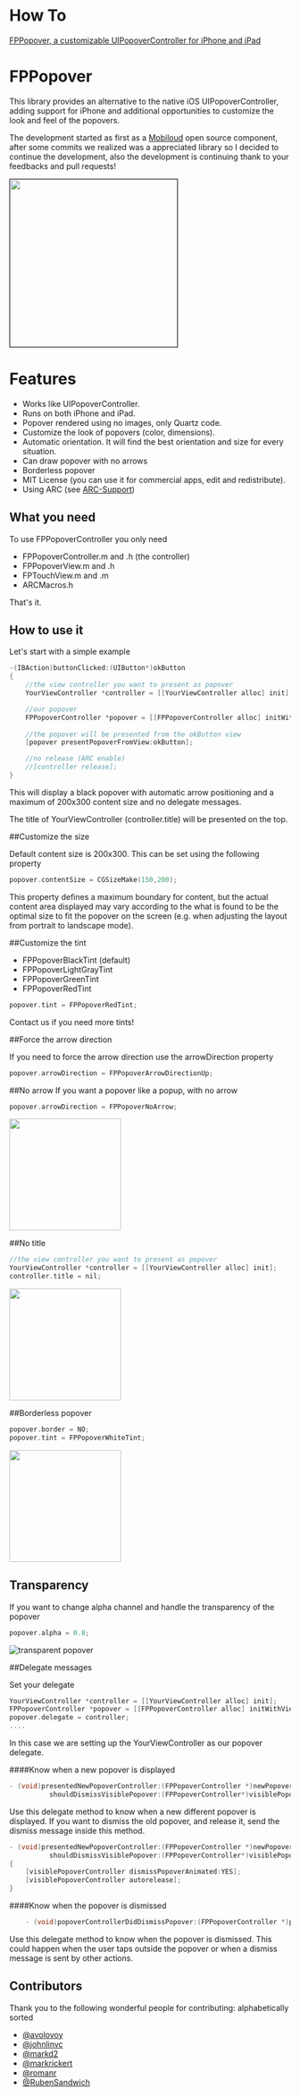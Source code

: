 How To
========
<a href="http://blog.poeticoding.com/fppopover-a-customizable-uipopovercontroller-for-iphone-and-ipad/">FPPopover, a customizable UIPopoverController for iPhone and iPad</a>

FPPopover
========
This library provides an alternative to the native iOS UIPopoverController, 
adding support for iPhone and additional opportunities to customize the look and feel of the popovers.

The development started as first as a [Mobiloud](http://www.mobiloud.com) open source component, after some commits we realized was a appreciated library so I decided to continue the development, also the development is continuing thank to your feedbacks and pull requests!

<img src="wiki_images/main.png" height=300 border=1>


Features
========

* Works like UIPopoverController.
* Runs on both iPhone and iPad.
* Popover rendered using no images, only Quartz code.
* Customize the look of popovers (color, dimensions).
* Automatic orientation. It will find the best orientation and size for every situation.
* Can draw popover with no arrows
* Borderless popover
* MIT License (you can use it for commercial apps, edit and redistribute).
* Using ARC (see [ARC-Support](https://github.com/50pixels/FPPopover/wiki/ARC-support))

What you need
---

To use FPPopoverController you only need

* FPPopoverController.m and .h    (the controller)
* FPPopoverView.m and .h
* FPTouchView.m and .m
* ARCMacros.h  

That's it.




How to use it
---  

Let's start with a simple example

```objective-c
-(IBAction)buttonClicked:(UIButton*)okButton
{
    //the view controller you want to present as popover
    YourViewController *controller = [[YourViewController alloc] init]; 

    //our popover
    FPPopoverController *popover = [[FPPopoverController alloc] initWithViewController:controller]; 
    
    //the popover will be presented from the okButton view 
    [popover presentPopoverFromView:okButton]; 

    //no release (ARC enable)
    //[controller release];
}
```
    
This will display a black popover with automatic arrow positioning and a maximum of 200x300 content size and no delegate messages.

The title of YourViewController (controller.title) will be presented on the top.

##Customize the size

Default content size is 200x300. This can be set using the following property
```objective-c
popover.contentSize = CGSizeMake(150,200);
```

This property defines a maximum boundary for content, but the actual content area displayed may
vary according to the what is found to be the optimal size to fit the popover on the screen (e.g. when adjusting the layout from portrait to landscape mode).



##Customize the tint

* FPPopoverBlackTint  (default)
* FPPopoverLightGrayTint
* FPPopoverGreenTint
* FPPopoverRedTint

```objective-c
popover.tint = FPPopoverRedTint;
```

Contact us if you need more tints!

##Force the arrow direction

If you need to force the arrow direction use the arrowDirection property

```objective-c
popover.arrowDirection = FPPopoverArrowDirectionUp;
```

##No arrow
If you want a popover like a popup, with no arrow

```objective-c
popover.arrowDirection = FPPopoverNoArrow;
```
<img src="wiki_images/no_arrow.png" height=200>

##No title

```objective-c
//the view controller you want to present as popover
YourViewController *controller = [[YourViewController alloc] init]; 
controller.title = nil;
```

<img src="wiki_images/no_title.png" height=200>

##Borderless popover

```objective-c
popover.border = NO;
popover.tint = FPPopoverWhiteTint;
```

<img src="wiki_images/borderless.png" height=200>

## Transparency 
If you want to change alpha channel and handle the transparency of the popover

```objective-c
popover.alpha = 0.8;
```

![transparent popover](https://raw.github.com/50pixels/FPPopover/master/alpha_popover.png)

##Delegate messages

Set your delegate

```objective-c    
YourViewController *controller = [[YourViewController alloc] init]; 
FPPopoverController *popover = [[FPPopoverController alloc] initWithViewController:controller]; 
popover.delegate = controller;
....
```

In this case we are setting up the YourViewController as our popover delegate.

####Know when a new popover is displayed
```objective-c
- (void)presentedNewPopoverController:(FPPopoverController *)newPopoverController 
          shouldDismissVisiblePopover:(FPPopoverController*)visiblePopoverController;
```

Use this delegate method to know when a new different popover is displayed. If you want to dismiss the old popover, and release it, send the dismiss message inside this method.

```objective-c
- (void)presentedNewPopoverController:(FPPopoverController *)newPopoverController 
          shouldDismissVisiblePopover:(FPPopoverController*)visiblePopoverController
{
    [visiblePopoverController dismissPopoverAnimated:YES];
    [visiblePopoverController autorelease];
}
```

####Know when the popover is dismissed

```objective-c
    - (void)popoverControllerDidDismissPopover:(FPPopoverController *)popoverController;
```

Use this delegate method to know when the popover is dismissed. This could happen when the user taps outside the popover or when a dismiss message is sent by other actions.

## Contributors

Thank you to the following wonderful people for contributing:
alphabetically sorted

 * [@avolovoy](https://github.com/avolovoy)
 * [@johnlinvc](https://github.com/johnlinvc)
 * [@markd2](https://github.com/markd2)
 * [@markrickert](https://github.com/markrickert)
 * [@romanr](https://github.com/romanr)
 * [@RubenSandwich](https://github.com/RubenSandwich)
 
 


